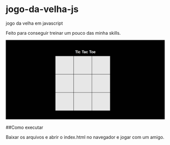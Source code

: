 # jogo-da-velha-js
jogo da velha em javascript

Feito para conseguir treinar um pouco das minha skills.

<img src="./tic tac toe.gif" />

##Como executar

Baixar os arquivos e abrir o index.html no navegador e jogar com um amigo.
